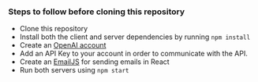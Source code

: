 ### Steps to follow before cloning this repository
- Clone this repository
- Install both the client and server dependencies by running `npm install`
- Create an [OpenAI account](https://openai.com/api)
- Add an API Key to your account in order to communicate with the API.
- Create an [EmailJS](https://www.emailjs.com) for sending emails in React
- Run both servers using `npm start`
